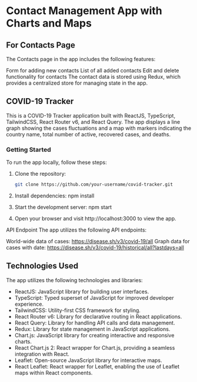 # Contact Management App with Charts and Maps

## For Contacts Page
The Contacts page in the app includes the following features:

Form for adding new contacts
List of all added contacts
Edit and delete functionality for contacts
The contact data is stored using Redux, which provides a centralized store for managing state in the app.

## COVID-19 Tracker

This is a COVID-19 Tracker application built with ReactJS, TypeScript, TailwindCSS, React Router v6, and React Query.
The app displays a line graph showing the cases fluctuations and a map with markers indicating the country name, total number of active, recovered cases, and deaths.

### Getting Started

To run the app locally, follow these steps:

1. Clone the repository:

   ```bash
   git clone https://github.com/your-username/covid-tracker.git

2. Install dependencies:
npm install


3. Start the development server:
npm start


4. Open your browser and visit http://localhost:3000 to view the app.

API Endpoint
The app utilizes the following API endpoints:

World-wide data of cases: https://disease.sh/v3/covid-19/all
Graph data for cases with date: https://disease.sh/v3/covid-19/historical/all?lastdays=all

## Technologies Used

The app utilizes the following technologies and libraries:

- ReactJS: JavaScript library for building user interfaces.
- TypeScript: Typed superset of JavaScript for improved developer experience.
- TailwindCSS: Utility-first CSS framework for styling.
- React Router v6: Library for declarative routing in React applications.
- React Query: Library for handling API calls and data management.
- Redux: Library for state management in JavaScript applications.
- Chart.js: JavaScript library for creating interactive and responsive charts.
- React Chart.js 2: React wrapper for Chart.js, providing a seamless integration with React.
- Leaflet: Open-source JavaScript library for interactive maps.
- React Leaflet: React wrapper for Leaflet, enabling the use of Leaflet maps within React components.
